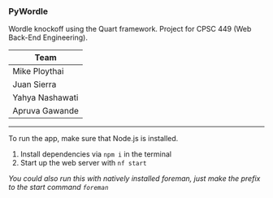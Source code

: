 ### PyWordle

Wordle knockoff using the Quart framework. Project for CPSC 449 (Web Back-End Engineering).

| Team            |
| --------------- |
| Mike Ploythai   |
| Juan Sierra     |
| Yahya Nashawati |
| Apruva Gawande  |

---

To run the app, make sure that Node.js is installed.

1. Install dependencies via `npm i` in the terminal
2. Start up the web server with `nf start`

_You could also run this with natively installed foreman, just make the prefix to the start command `foreman`_
